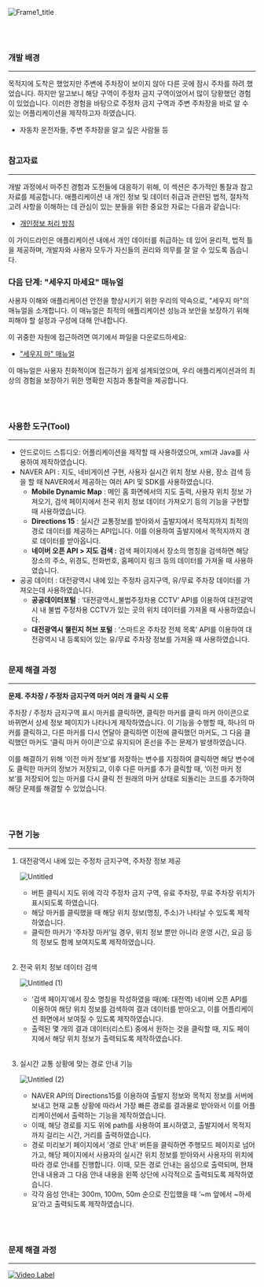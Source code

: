 ![Frame1_title](https://github.com/hw20200500/shrimp/assets/117514148/b59914fc-b10f-411a-a091-c8d371bd3252)

<br><br>
### 개발 배경

---

목적지에 도착은 했었지만 주변에 주차장이 보이지 않아 다른 곳에 잠시 주차를 하려 했었습니다. 하지만 알고보니 해당 구역이 주정차 금지 구역이었어서 많이 당황했던 경험이 있었습니다. 이러한 경험을 바탕으로 주정차 금지 구역과 주변 주차장을 바로 알 수 있는 어플리케이션을 제작하고자 하였습니다. 

- 자동차 운전자들, 주변 주차장을 알고 싶은 사람들 등
<br><br>
### 참고자료

---

개발 과정에서 마주친 경험과 도전들에 대응하기 위해, 이 섹션은 추가적인 통찰과 참고자료를 제공합니다. 애플리케이션 내 개인 정보 및 데이터 취급과 관련된 법적, 절차적 고려 사항을 이해하는 데 관심이 있는 분들을 위한 중요한 자료는 다음과 같습니다:

- [개인정보 처리 방침](https://blog.naver.com/dus3439/223301551082)

이 가이드라인은 애플리케이션 내에서 개인 데이터를 취급하는 데 있어 윤리적, 법적 틀을 제공하며, 개발자와 사용자 모두가 자신들의 권리와 의무를 잘 알 수 있도록 돕습니다.

### 다음 단계: "세우지 마세요" 매뉴얼

사용자 이해와 애플리케이션 안전을 향상시키기 위한 우리의 약속으로, "세우지 마"의 매뉴얼을 소개합니다. 이 매뉴얼은 최적의 애플리케이션 성능과 보안을 보장하기 위해 피해야 할 설정과 구성에 대해 안내합니다.

이 귀중한 자원에 접근하려면 여기에서 파일을 다운로드하세요:

- ["세우지 마" 매뉴얼](https://blog.naver.com/dus3439/223387456206)

이 매뉴얼은 사용자 친화적이며 접근하기 쉽게 설계되었으며, 우리 애플리케이션과의 최상의 경험을 보장하기 위한 명확한 지침과 통찰력을 제공합니다.

<br><br>
### 사용한 도구(Tool)

---

- 안드로이드 스튜디오: 어플리케이션을 제작할 때 사용하였으며, xml과 Java를 사용하여 제작하였습니다.
- NAVER API : 지도, 네비게이션 구현, 사용자 실시간 위치 정보 사용, 장소 검색 등을 할 때 NAVER에서 제공하는 여러 API 및 SDK를 사용하였습니다.
    - **Mobile Dynamic Map** : 메인 홈 화면에서의 지도 출력, 사용자 위치 정보 가져오기, 검색 페이지에서 전국 위치 정보 데이터 가져오기 등의 기능을 구현할 때 사용하였습니다.
    - **Directions 15** : 실시간 교통정보를 받아와서 출발지에서 목적지까지 최적의 경로 데이터를 제공하는  API입니다. 이를 이용하여 출발지에서 목적지까지 경로 데이터를 받아옵니다.
    - **네이버 오픈 API > 지도 검색 :** 검색 페이지에서 장소의 명칭을 검색하면 해당 장소의 주소, 위경도, 전화번호, 홈페이지 링크 등의 데이터를 가져올 때 사용하였습니다.
- 공공 데이터 : 대전광역시 내에 있는 주정차 금지구역, 유/무료 주차장 데이터를 가져오는데 사용하였습니다.
    - **공공데이터포털** : ‘대전광역시_불법주정차용 CCTV’ API를 이용하여 대전광역시 내 불법 주정차용 CCTV가 있는 곳의 위치 데이터를 가져올 때 사용하였습니다.
    - **대전광역시 챌린지 허브 포털** : ‘스마트온 주차장 전체 목록’ API를 이용하여 대전광역시 내 등록되어 있는 유/무료 주차장 정보를 가져올 때 사용하였습니다.
    <br><br>
### 문제 해결 과정
    
---
    
**문제. 주차장 / 주정차 금지구역 마커 여러 개 클릭 시 오류**
    
주차장 / 주정차 금지구역 표시 마커를 클릭하면, 클릭한 마커를 클릭 마커 아이콘으로 바뀌면서 상세 정보 페이지가 나타나게 제작하였습니다. 이 기능을 수행할 때, 하나의 마커를 클릭하고, 다른 마커를 다시 연달아 클릭하면 이전에 클릭했던 마커도, 그 다음 클릭했던 마커도 ‘클릭 마커 아이콘’으로 유지되어 혼선을 주는 문제가 발생하였습니다. 
    
이를 해결하기 위해 ‘이전 마커 정보’를 저장하는 변수를 지정하여 클릭하면 해당 변수에도 클릭한 마커의 정보가 저장되고, 이후 다른 마커를 추가 클릭할 때, ‘이전 마커 정보’를 저장되어 있는 마커를 다시 클릭 전 원래의 마커 상태로 되돌리는 코드를 추가하여 해당 문제를 해결할 수 있었습니다.
    
<br><br>
### 구현 기능

---

1. 대전광역시 내에 있는 주정차 금지구역, 주차장 정보 제공
    
    ![Untitled](https://github.com/hw20200500/shrimp/assets/117514148/4c981104-1669-4c15-b82c-f4a6625aff15)

    
    - 버튼 클릭시 지도 위에 각각 주정차 금지 구역, 유료 주차장, 무료 주차장 위치가 표시되도록 하였습니다.
    - 해당 마커를 클릭했을 때 해당 위치 정보(명칭, 주소)가 나타날 수 있도록 제작하였습니다.
    - 클릭한 마커가 ‘주차장 마커’일 경우, 위치 정보 뿐만 아니라 운영 시간, 요금 등의 정보도 함께 보여지도록 제작하였습니다.
<br><br>
2. 전국 위치 정보 데이터 검색
    
    ![Untitled (1)](https://github.com/hw20200500/shrimp/assets/117514148/32cbce64-e73e-4f05-8651-63c88e2a61e3)

    
    - ‘검색 페이지’에서 장소 명칭을 작성하였을 때(예: 대전역) 네이버 오픈 API를 이용하여 해당 위치 정보를 검색하여 결과 데이터를 받아오고, 이를 어플리케이션 화면에서 보여질 수 있도록 제작하였습니다.
    - 출력된 몇 개의 결과 데이터(리스트) 중에서 원하는 것을 클릭할 때, 지도 페이지에서 해당 위치 정보가 출력되도록 제작하였습니다.
<br><br>    
3. 실시간 교통 상황에 맞는 경로 안내 기능
    
    ![Untitled (2)](https://github.com/hw20200500/shrimp/assets/117514148/a11136da-c3c0-4c1a-bf56-1ef9a09737a5)

    
    - NAVER API의 Directions15를 이용하여 출발지 정보와 목적지 정보를 서버에 보내고 현재 교통 상황에 따라서 가장 빠른 경로를 결과물로 받아와서 이를 어플리케이션에서 출력하는 기능을 제작하였습니다.
    - 이때, 해당 경로를 지도 위에 path를 사용하여 표시하였고, 출발지에서 목적지까지 걸리는 시간, 거리를 출력하였습니다.
    - 경로 미리보기 페이지에서 ‘경로 안내’ 버튼을 클릭하면 주행모드 페이지로 넘어가고, 해당 페이지에서 사용자의 실시간 위치 정보를 받아와서 사용자의 위치에 따라 경로 안내를 진행합니다. 이때, 모든 경로 안내는 음성으로 출력되며, 현재 안내 내용과 그 다음 안내 내용을 왼쪽 상단에 시각적으로 출력되도록 제작하였습니다.
    - 각각 음성 안내는 300m, 100m, 50m 순으로 진입했을 때 ‘~m 앞에서 ~하세요’라고 출력되도록 제작하였습니다.

<br><br>
### 문제 해결 과정
------------------------------------------
[![Video Label](http://img.youtube.com/vi/gG-4jc-vTXA/0.jpg)](https://youtu.be/gG-4jc-vTXA)
